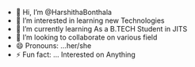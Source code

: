 - 👋 Hi, I’m @HarshithaBonthala
- 👀 I’m interested in learning new Technologies
- 🌱 I’m currently learning As a B.TECH Student in JITS
- 💞️ I’m looking to collaborate on various field
- 😄 Pronouns: ...her/she
- ⚡ Fun fact: ... Interested on Anything

<!---
Harshitha20002/Harshitha20002 is a ✨ special ✨ repository because its `README.md` (this file) appears on your GitHub profile.
You can click the Preview link to take a look at your changes.
--->
